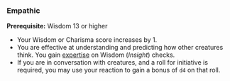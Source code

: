 ### Empathic

**Prerequisite:**
Wisdom 13 or higher

- Your Wisdom or Charisma score increases by 1.
- You are effective at understanding and predicting how other creatures think.
  You gain [expertise](#Proficiency_Bonus_expertise) on Wisdom (_Insight_) checks.
- If you are in conversation with creatures, and a roll for initiative is required, you may use your reaction to gain a bonus of `d4` on that roll.
